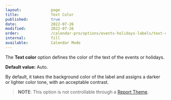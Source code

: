 ```yaml
---
layout:             page
title:              Text Color
published:          true
date:               2022-07-26
modified:           2022-07-26
order:              /calendar-pro/options/events-holidays-labels/text-color
internal:           fill
available:          Calendar Mode
---
```

The **Text color** option defines the color of the text of the events or holidays.

**Default value:** Auto.

By default, it takes the background color of the label and assigns a darker or lighter color tone, with an acceptable contrast. 

> **NOTE**: This option is not controllable through a [Report Theme](../../features/themes.md).